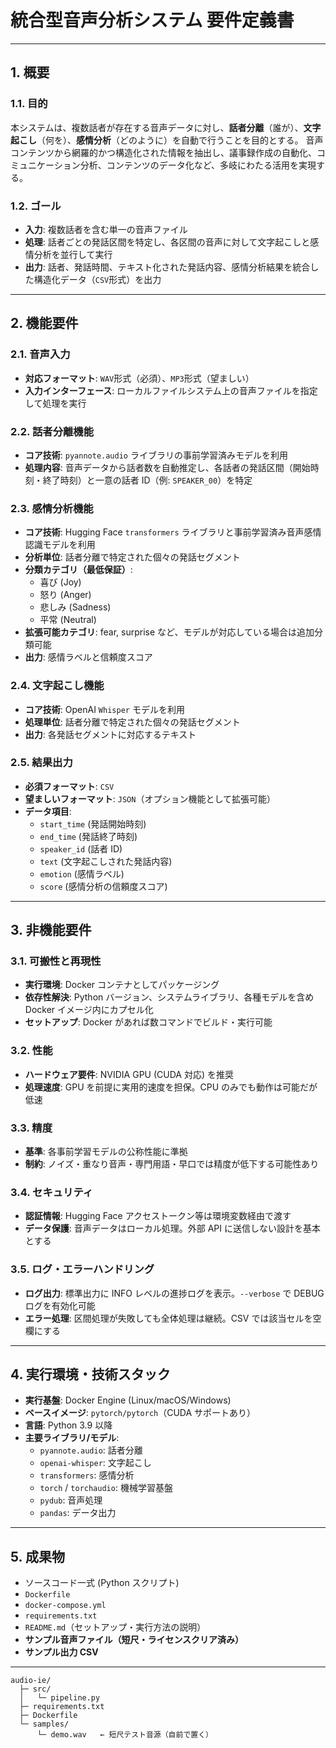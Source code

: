# 統合型音声分析システム 要件定義書

---

## 1. 概要

### 1.1. 目的

本システムは、複数話者が存在する音声データに対し、**話者分離**（誰が）、**文字起こし**（何を）、**感情分析**（どのように）を自動で行うことを目的とする。
音声コンテンツから網羅的かつ構造化された情報を抽出し、議事録作成の自動化、コミュニケーション分析、コンテンツのデータ化など、多岐にわたる活用を実現する。

### 1.2. ゴール

- **入力**: 複数話者を含む単一の音声ファイル
- **処理**: 話者ごとの発話区間を特定し、各区間の音声に対して文字起こしと感情分析を並行して実行
- **出力**: 話者、発話時間、テキスト化された発話内容、感情分析結果を統合した構造化データ（`CSV`形式）を出力

---

## 2. 機能要件

### 2.1. 音声入力

- **対応フォーマット**: `WAV`形式（必須）、`MP3`形式（望ましい）
- **入力インターフェース**: ローカルファイルシステム上の音声ファイルを指定して処理を実行

### 2.2. 話者分離機能

- **コア技術**: `pyannote.audio` ライブラリの事前学習済みモデルを利用
- **処理内容**: 音声データから話者数を自動推定し、各話者の発話区間（開始時刻・終了時刻）と一意の話者 ID（例: `SPEAKER_00`）を特定

### 2.3. 感情分析機能

- **コア技術**: Hugging Face `transformers` ライブラリと事前学習済み音声感情認識モデルを利用
- **分析単位**: 話者分離で特定された個々の発話セグメント
- **分類カテゴリ（最低保証）**:
  - 喜び (Joy)
  - 怒り (Anger)
  - 悲しみ (Sadness)
  - 平常 (Neutral)
- **拡張可能カテゴリ**: fear, surprise など、モデルが対応している場合は追加分類可能
- **出力**: 感情ラベルと信頼度スコア

### 2.4. 文字起こし機能

- **コア技術**: OpenAI `Whisper` モデルを利用
- **処理単位**: 話者分離で特定された個々の発話セグメント
- **出力**: 各発話セグメントに対応するテキスト

### 2.5. 結果出力

- **必須フォーマット**: `CSV`
- **望ましいフォーマット**: `JSON`（オプション機能として拡張可能）
- **データ項目**:
  - `start_time` (発話開始時刻)
  - `end_time` (発話終了時刻)
  - `speaker_id` (話者 ID)
  - `text` (文字起こしされた発話内容)
  - `emotion` (感情ラベル)
  - `score` (感情分析の信頼度スコア)

---

## 3. 非機能要件

### 3.1. 可搬性と再現性

- **実行環境**: Docker コンテナとしてパッケージング
- **依存性解決**: Python バージョン、システムライブラリ、各種モデルを含め Docker イメージ内にカプセル化
- **セットアップ**: Docker があれば数コマンドでビルド・実行可能

### 3.2. 性能

- **ハードウェア要件**: NVIDIA GPU (CUDA 対応) を推奨
- **処理速度**: GPU を前提に実用的速度を担保。CPU のみでも動作は可能だが低速

### 3.3. 精度

- **基準**: 各事前学習モデルの公称性能に準拠
- **制約**: ノイズ・重なり音声・専門用語・早口では精度が低下する可能性あり

### 3.4. セキュリティ

- **認証情報**: Hugging Face アクセストークン等は環境変数経由で渡す
- **データ保護**: 音声データはローカル処理。外部 API に送信しない設計を基本とする

### 3.5. ログ・エラーハンドリング

- **ログ出力**: 標準出力に INFO レベルの進捗ログを表示。`--verbose` で DEBUG ログを有効化可能
- **エラー処理**: 区間処理が失敗しても全体処理は継続。CSV では該当セルを空欄にする

---

## 4. 実行環境・技術スタック

- **実行基盤**: Docker Engine (Linux/macOS/Windows)
- **ベースイメージ**: `pytorch/pytorch`（CUDA サポートあり）
- **言語**: Python 3.9 以降
- **主要ライブラリ/モデル**:
  - `pyannote.audio`: 話者分離
  - `openai-whisper`: 文字起こし
  - `transformers`: 感情分析
  - `torch` / `torchaudio`: 機械学習基盤
  - `pydub`: 音声処理
  - `pandas`: データ出力

---

## 5. 成果物

- ソースコード一式 (Python スクリプト)
- `Dockerfile`
- `docker-compose.yml`
- `requirements.txt`
- `README.md`（セットアップ・実行方法の説明）
- **サンプル音声ファイル（短尺・ライセンスクリア済み）**
- **サンプル出力 CSV**

---

```
audio-ie/
  ├─ src/
  │   └─ pipeline.py
  ├─ requirements.txt
  ├─ Dockerfile
  └─ samples/
      └─ demo.wav   ← 短尺テスト音源（自前で置く）

```
